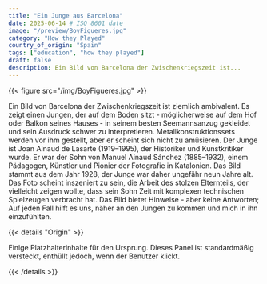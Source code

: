 ```yaml
---
title: "Ein Junge aus Barcelona"
date: 2025-06-14 # ISO 8601 date
image: "/preview/BoyFigueres.jpg"
category: "How they Played"
country_of_origin: "Spain"
tags: ["education", "how they played"]
draft: false
description: Ein Bild von Barcelona der Zwischenkriegszeit ist...
---
```




{{< figure src="/img/BoyFigueres.jpg" >}}

Ein Bild von Barcelona der Zwischenkriegszeit ist ziemlich ambivalent. Es zeigt einen Jungen, der auf dem Boden sitzt - möglicherweise auf dem Hof ​​oder Balkon seines Hauses - in seinem besten Seemannsanzug gekleidet und sein Ausdruck schwer zu interpretieren. Metallkonstruktionssets werden vor ihm gestellt, aber er scheint sich nicht zu amüsieren. Der Junge ist Joan Ainaud de Lasarte (1919–1995), der Historiker und Kunstkritiker wurde. Er war der Sohn von Manuel Ainaud Sánchez (1885–1932), einem Pädagogen, Künstler und Pionier der Fotografie in Katalonien. Das Bild stammt aus dem Jahr 1928, der Junge war daher ungefähr neun Jahre alt. Das Foto scheint inszeniert zu sein, die Arbeit des stolzen Elternteils, der vielleicht zeigen wollte, dass sein Sohn Zeit mit komplexen technischen Spielzeugen verbracht hat. Das Bild bietet Hinweise - aber keine Antworten; Auf jeden Fall hilft es uns, näher an den Jungen zu kommen und mich in ihn einzufühlten.

{{< details "Origin" >}}

Einige Platzhalterinhalte für den Ursprung. Dieses Panel ist standardmäßig versteckt, enthüllt jedoch, wenn der Benutzer klickt.

{{< /details >}}

